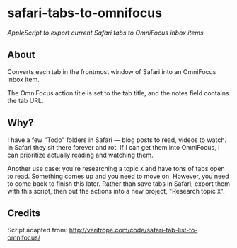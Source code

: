 # safari-tabs-to-omnifocus
*AppleScript to export current Safari tabs to OmniFocus inbox items*

## About

Converts each tab in the frontmost window of Safari into an OmniFocus inbox item.

The OmniFocus action title is set to the tab title, and the notes field contains the tab URL.

## Why?

I have a few "Todo" folders in Safari — blog posts to read, videos to watch. In Safari they sit there forever and rot. If I can get them into OmniFocus, I can prioritize actually reading and watching them.

Another use case: you're researching a topic `X` and have tons of tabs open to read. Something comes up and you need to move on. However, you need to come back to finish this later. Rather than save tabs in Safari, export them with this script, then put the actions into a new project, "Research topic `X`".

## Credits

Script adapted from:
http://veritrope.com/code/safari-tab-list-to-omnifocus/
